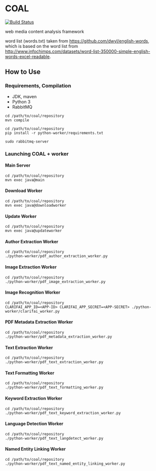 # COAL
[![Build Status](https://travis-ci.org/querenker/COAL.svg?branch=master)](https://travis-ci.org/querenker/COAL)

web media content analysis framework

word list (words.txt) taken from https://github.com/dwyl/english-words, which is based on the word list from  http://www.infochimps.com/datasets/word-list-350000-simple-english-words-excel-readable.

## How to Use

### Requirements, Compilation

- JDK, maven
- Python 3
- RabbitMQ

```
cd /path/to/coal/repository
mvn compile
```

```
cd /path/to/coal/repository
pip install -r python-worker/requirements.txt
```

```
sudo rabbitmq-server
```

### Launching COAL + worker

#### Main Server

```
cd /path/to/coal/repository
mvn exec java@main
```

#### Download Worker

```
cd /path/to/coal/repository
mvn exec java@downloadworker
```

#### Update Worker

```
cd /path/to/coal/repository
mvn exec java@updateworker
```

#### Author Extraction Worker

```
cd /path/to/coal/repository
./python-worker/pdf_author_extraction_worker.py
```

#### Image Extraction Worker

```
cd /path/to/coal/repository
./python-worker/pdf_image_extraction_worker.py
```

#### Image Recognition Worker

```
cd /path/to/coal/repository
CLARIFAI_APP_ID=<APP-ID> CLARIFAI_APP_SECRET=<APP-SECRET> ./python-worker/clarifai_worker.py
```

#### PDF Metadata Extraction Worker

```
cd /path/to/coal/repository
./python-worker/pdf_metadata_extraction_worker.py
```

#### Text Extraction Worker

```
cd /path/to/coal/repository
./python-worker/pdf_text_extraction_worker.py
```

#### Text Formatting Worker

```
cd /path/to/coal/repository
./python-worker/pdf_text_formatting_worker.py
```

#### Keyword Extraction Worker

```
cd /path/to/coal/repository
./python-worker/pdf_text_keyword_extraction_worker.py
```

#### Language Detection Worker

```
cd /path/to/coal/repository
./python-worker/pdf_text_langdetect_worker.py
```

#### Named Entity Linking Worker

```
cd /path/to/coal/repository
./python-worker/pdf_text_named_entity_linking_worker.py
```